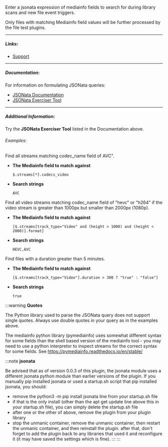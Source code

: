 
Enter a jsonata expression of mediainfo fields to search for during library scans and new file event triggers.

Only files with matching Mediainfo field values will be further processed by the file test plugins.

---

##### Links:

- [Support](https://unmanic.app/discord)

---

##### Documentation:

For information on formulating JSONata queries:
- [JSONata Documentation](https://docs.jsonata.org/overview.html)
- [JSONata Exerciser Tool](https://try.jsonata.org/pdNmg6BId)

---

##### Additional Information:

Try the **JSONata Exerciser Tool** listed in the Documentation above.

###### Examples:

Find all streams matching codec_name field of AVC".

  - **The Mediainfo field to match against**
    ```
    $.streams[*].codecs_video
    ```
  - **Search strings**
    ```
    AVC
    ```

Find all video streams matching codec_name field of "hevc" or "h264" if the video stream is greater than 1000px but smaller than 2000px (1080p).

  - **The Mediainfo field to match against**
    ```
    [$.streams[track_type="Video" and (height > 1000) and (height < 2000)].format]
    ```
  - **Search strings**
    ```
    HEVC,AVC
    ```

Find files with a duration greater than 5 minutes.

  - **The Mediainfo field to match against**
    ```
    [$.streams[track_type="Video"].duration > 300 ? "true" : "false"]
    ```
  - **Search strings**
    ```
    true
    ```

:::warning
**Quotes**

The Python library used to parse the JSONata query does not support single quotes. Always use double quotes in your query as in the examples above.

The mediainfo python library (pymediainfo) uses somewhat different syntax for some fields than the shell based version of the mediainfo tool - you may need to use a python interpretor to
inspect streams for the correct syntax for some fields.  See https://pymediainfo.readthedocs.io/en/stable/ 

:::note
**jsonata**

Be advised that as of version 0.0.3 of this plugin, the jsonata module uses a different jsonata python module than earlier versions of the plugin.  If you manually pip installed
jsonata or used a startup.sh script that pip installed jsonata, you should:
- remove the python3 -m pip install jsonata line from your startup.sh file
- if that is the only install (other than the apt get update line above this in your startup.sh file), you can simply delete the startup.sh file
- after one or the other of above, remove the plugin from your plugin library
- stop the unmanic container, remove the unmanic container, then restart the unmanic container, and then reinstall the plugin.  after that, don't forget to add the plugin back
to any libraries that used it and reconfigure it (it may have saved the settings which is fine).
:::
:::
